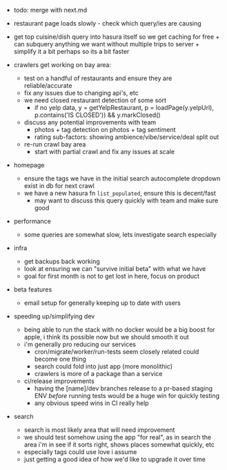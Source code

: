 - todo: merge with next.md
- restaurant page loads slowly - check which query/ies are causing
- get top cuisine/dish query into hasura itself so we get caching for free + can subquery anything we want without multiple trips to server + simplify it a bit perhaps so its a bit faster

- crawlers get working on bay area:
  - test on a handful of restaurants and ensure they are reliable/accurate
  - fix any issues due to changing api's, etc
  - we need closed restaurant detection of some sort
    - if no yelp data, y = getYelpRestaurant, p = loadPage(y.yelpUrl), p.contains('IS CLOSED')) && y.markClosed()
  - discuss any potential improvements with team
    - photos + tag detection on photos + tag sentiment
    - rating sub-factors: showing ambience/vibe/service/deal split out
  - re-run crawl bay area
    - start with partial crawl and fix any issues at scale

- homepage
  - ensure the tags we have in the initial search autocomplete dropdown exist in db for next crawl
  - we have a new hasura fn `list_populated`, ensure this is decent/fast
    - may want to discuss this query quickly with team and make sure good

- performance
  - some queries are somewhat slow, lets investigate search especially

- infra
  - get backups back working
  - look at ensuring we can "survive initial beta" with what we have
  - goal for first month is not to get lost in here, focus on product

- beta features
  - email setup for generally keeping up to date with users

- speeding up/simplifying dev
  - being able to run the stack with no docker would be a big boost for apple, i think its possible now but we should smooth it out
  - i'm generally pro reducing our services
    - cron/migrate/worker/run-tests seem closely related could become one thing
    - search could fold into just app (more monolithic)
    - crawlers is more of a package than a service
  - ci/release improvements
    - having the [name]/dev branches release to a pr-based staging ENV *before* running tests would be a huge win for quickly testing
    - any obvious speed wins in CI really help

- search
  - search is most likely area that will need improvement
  - we should test somehow using the app "for real", as in search the area i'm in see if it sorts right, shows places somewhat quickly, etc
  - especially tags could use love i assume
  - just getting a good idea of how we'd like to upgrade it over time
